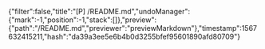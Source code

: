 {"filter":false,"title":"[P] /README.md","undoManager":{"mark":-1,"position":-1,"stack":[]},"preview":{"path":"/README.md","previewer":"previewMarkdown"},"timestamp":1567632415211,"hash":"da39a3ee5e6b4b0d3255bfef95601890afd80709"}